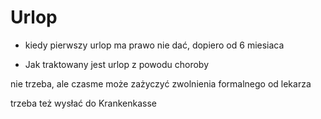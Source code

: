 # Urlop

+ kiedy pierwszy urlop
ma prawo nie dać, dopiero od 6 miesiaca


+ Jak traktowany jest urlop z powodu choroby

 nie trzeba, ale czasme może zażyczyć zwolnienia formalnego od lekarza
 
 trzeba też wysłać do Krankenkasse
 
